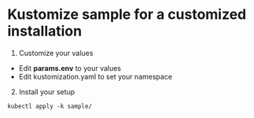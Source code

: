# Kustomize sample for a customized installation

1. Customize your values
- Edit **params.env** to your values
- Edit kustomization.yaml to set your namespace

2. Install your setup

```
kubectl apply -k sample/
```